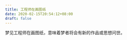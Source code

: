 ```yaml
---
title: 工程师在画图纸
date: 2020-02-15T20:54:12+08:00
draft: false
---
```


梦见工程师在画图纸，意味着梦者将会有新的作品或思想问世。<br>
